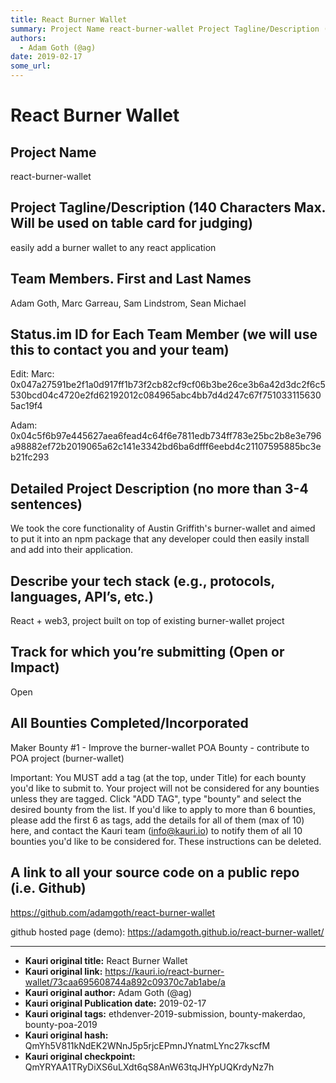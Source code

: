 ```yaml
---
title: React Burner Wallet
summary: Project Name react-burner-wallet Project Tagline/Description (140 Characters Max. Will be used on table card for judging) easily add a burner wallet to any react application Team Members. First and Last Names Adam Goth, Marc Garreau, Sam Lindstrom, Sean Michael Status.im ID for Each Team Member (we will use this to contact you and your team) Edit- Marc- 0x047a27591be2f1a0d917ff1b73f2cb82cf9cf06b3be26ce3b6a42d3dc2f6c5530bcd04c4720e2fd62192012c084965abc4bb7d4d247c67f7510331156305ac19f4 Adam- 0x04c
authors:
  - Adam Goth (@ag)
date: 2019-02-17
some_url: 
---
```


# React Burner Wallet



## Project Name
react-burner-wallet

## Project Tagline/Description (140 Characters Max. Will be used on table card for judging)
easily add a burner wallet to any react application

## Team Members. First and Last Names
Adam Goth, Marc Garreau, Sam Lindstrom, Sean Michael

## Status.im ID for Each Team Member (we will use this to contact you and your team)
Edit: 
Marc: 0x047a27591be2f1a0d917ff1b73f2cb82cf9cf06b3be26ce3b6a42d3dc2f6c5530bcd04c4720e2fd62192012c084965abc4bb7d4d247c67f7510331156305ac19f4

Adam: 
0x04c5f6b97e445627aea6fead4c64f6e7811edb734ff783e25bc2b8e3e796a98882ef72b2019065a62c141e3342bd6ba6dfff6eebd4c21107595885bc3eb21fc293 

## Detailed Project Description (no more than 3-4 sentences)
We took the core functionality of Austin Griffith's burner-wallet and aimed to put it into an npm package that any developer could then easily install and add into their application.

## Describe your tech stack (e.g., protocols, languages, API’s, etc.)
React + web3, project built on top of existing burner-wallet project

## Track for which you’re submitting (Open or Impact)
Open

## All Bounties Completed/Incorporated
Maker Bounty #1 - Improve the burner-wallet
POA Bounty - contribute to POA project (burner-wallet)

Important: You MUST add a tag (at the top, under Title) for each bounty you'd like to submit to. Your project will not be considered for any bounties unless they are tagged. Click "ADD TAG", type  "bounty" and select the desired bounty from the list. If you'd like to apply to more than 6 bounties, please add the first 6 as tags, add the details for all of them (max of 10) here, and contact the Kauri team (info@kauri.io) to notify them of all 10 bounties you'd like to be considered for. These instructions can be deleted.

## A link to all your source code on a public repo (i.e. Github)
https://github.com/adamgoth/react-burner-wallet

github hosted page (demo): https://adamgoth.github.io/react-burner-wallet/





---

- **Kauri original title:** React Burner Wallet
- **Kauri original link:** https://kauri.io/react-burner-wallet/73caa695608744a892c09370c7ab1abe/a
- **Kauri original author:** Adam Goth (@ag)
- **Kauri original Publication date:** 2019-02-17
- **Kauri original tags:** ethdenver-2019-submission, bounty-makerdao, bounty-poa-2019
- **Kauri original hash:** QmYh5V811kNdEK2WNnJ5p5rjcEPmnJYnatmLYnc27kscfM
- **Kauri original checkpoint:** QmYRYAA1TRyDiXS6uLXdt6qS8AnW63tqJHYpUQKrdyNz7h



